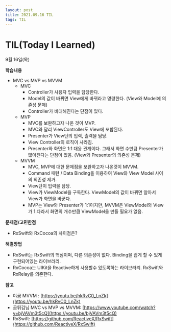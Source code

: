 ```yaml
---
layout: post
title: 2021.09.16 TIL
tags: TIL
---
```

# TIL(Today I Learned)

9월 16일(목)

**학습내용**

- MVC vs MVP vs MVVM
    - MVC
        - Controller가 사용자 입력을 담당한다.
        - Model의 값이 바뀌면 View에게 바뀌라고 명령한다. (View와 Model에 의존성 문제)
        - Controller가 비대해진다는 단점이 있다.
    - MVP
        - MVC를 보완하고자 나온 것이 MVP.
        - MVC와 달리 ViewController도 View에 포함된다.
        - Presenter가 View단의 입력, 출력을 담당.
        - View Controller의 로직이 사라짐.
        - Presenter와 화면은 1:1 대응 관계이다. 그래서 화면 수만큼 Presenter가 많아진다는 단점이 있음. (View와 Presenter의 의존성 문제)
    - MVVM
        - MVC, MVP에 대한 문제점을 보완하고자 나온것이 MVVM.
        - Command 패턴 / Data Binding을 이용하여 View와 View Model 사이의 의존성 제거.
        - View단이 입력을 담당.
        - View가 ViewModel을 구독한다. ViewModel의 값이 바뀌면 알아서 View가 화면을 바꾼다.
        - MVP는 View와 Presenter가 1:1이지만, MVVM은  ViewModel와 View가 1:다라서 화면의 개수만큼 ViewModel을 만들 필요가 없음.

**문제점/고민한점**

- RxSwift와 RxCocoa의 차이점은?

**해결방법**

- RxSwift는 RxSwift의 핵심이며, 다른 의존성이 없다. Binding을 쉽게 할 수 있게 구현되어있는 라이브러리.
- RxCocoa는 UIKit을 Reactive하게 사용할수 있도록하는 라이브러리. RxSwift와 RxRelay를 의존한다.

**참고**

- 야곰 MVVM : [https://youtu.be/hkRvC0_LnZk](https://youtu.be/hkRvC0_LnZk)
- 곰튀김님 MVC vs MVP vs MVVM: [https://www.youtube.com/watch?v=bjVAVm3t5cQ](https://youtu.be/bjVAVm3t5cQ)
- RxSwift: [https://github.com/ReactiveX/RxSwift](https://github.com/ReactiveX/RxSwift)
